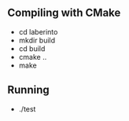 
## Compiling with CMake 
- cd laberinto
- mkdir build 
- cd build
- cmake .. 
- make  

## Running
- ./test

